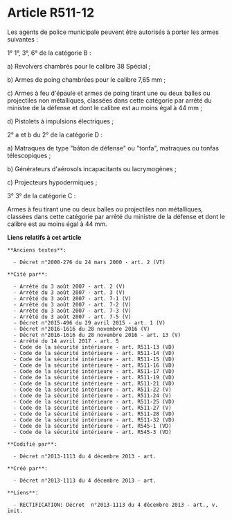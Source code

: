 # Article R511-12

Les agents de police municipale peuvent être autorisés à porter les armes suivantes : 

1° 1°, 3°, 6° de la catégorie B : 

a) Revolvers chambrés pour le calibre 38 Spécial ; 

b) Armes de poing chambrées pour le calibre 7,65 mm ; 

c) Armes à feu d'épaule et armes de poing tirant une ou deux balles ou projectiles non métalliques, classées dans cette
catégorie par arrêté du ministre de la défense et dont le calibre est au moins égal à 44 mm ; 

d) Pistolets à impulsions électriques ; 

2° a et b du 2° de la catégorie D : 

a) Matraques de type "bâton de défense" ou "tonfa", matraques ou tonfas télescopiques ;  

b) Générateurs d'aérosols incapacitants ou lacrymogènes ; 

c) Projecteurs hypodermiques ; 

3° 3° de la catégorie C : 

Armes à feu tirant une ou deux balles ou projectiles non métalliques, classées dans cette catégorie par arrêté du ministre de
la défense et dont le calibre est au moins égal à 44 mm.

**Liens relatifs à cet article**

	**Anciens textes**:

	  - Décret n°2000-276 du 24 mars 2000 - art. 2 (VT)

	**Cité par**:

	  - Arrêté du 3 août 2007 - art. 2 (V)
	  - Arrêté du 3 août 2007 - art. 3 (V)
	  - Arrêté du 3 août 2007 - art. 7-1 (V)
	  - Arrêté du 3 août 2007 - art. 7-2 (V)
	  - Arrêté du 3 août 2007 - art. 7-3 (V)
	  - Arrêté du 3 août 2007 - art. 7-5 (V)
	  - Décret n°2015-496 du 29 avril 2015 - art. 1 (V)
	  - Décret n°2016-1616 du 28 novembre 2016 (V)
	  - Décret n°2016-1616 du 28 novembre 2016 - art. 13 (V)
	  - Arrêté du 14 avril 2017 - art. 5
	  - Code de la sécurité intérieure - art. R511-13 (VD)
	  - Code de la sécurité intérieure - art. R511-14 (VD)
	  - Code de la sécurité intérieure - art. R511-15 (VD)
	  - Code de la sécurité intérieure - art. R511-16 (VD)
	  - Code de la sécurité intérieure - art. R511-17 (VD)
	  - Code de la sécurité intérieure - art. R511-19 (VD)
	  - Code de la sécurité intérieure - art. R511-21 (VD)
	  - Code de la sécurité intérieure - art. R511-22 (V)
	  - Code de la sécurité intérieure - art. R511-24 (V)
	  - Code de la sécurité intérieure - art. R511-25 (VD)
	  - Code de la sécurité intérieure - art. R511-27 (V)
	  - Code de la sécurité intérieure - art. R511-28 (VD)
	  - Code de la sécurité intérieure - art. R511-32 (VD)
	  - Code de la sécurité intérieure - art. R545-1 (VD)
	  - Code de la sécurité intérieure - art. R545-3 (VD)

	**Codifié par**:

	  - Décret n°2013-1113 du 4 décembre 2013 - art.

	**Créé par**:

	  - Décret n°2013-1113 du 4 décembre 2013 - art.

	**Liens**:

	  - RECTIFICATION: Décret  n°2013-1113 du 4 décembre 2013 - art., v. init.
